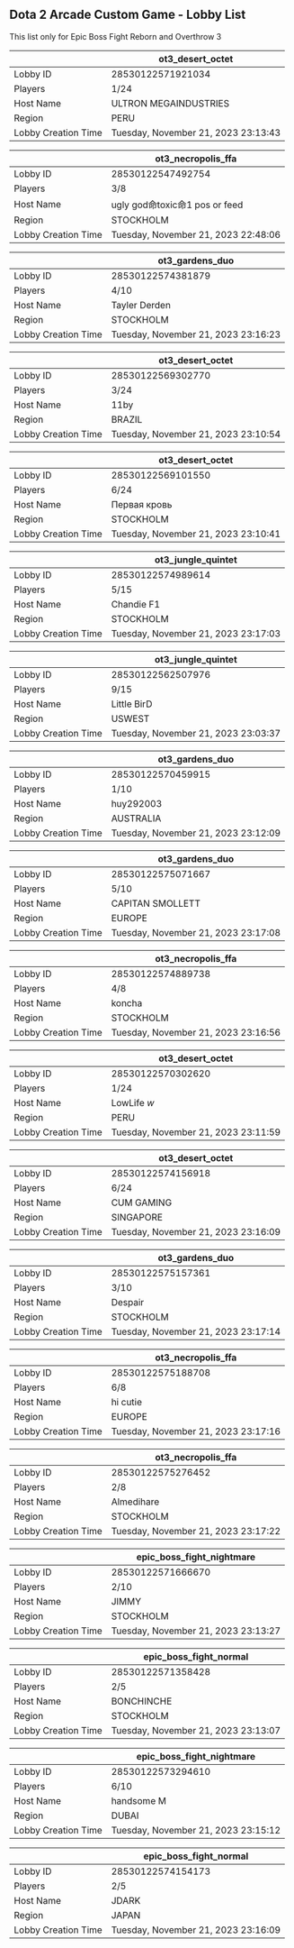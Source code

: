 ## Dota 2 Arcade Custom Game - Lobby List

This list only for Epic Boss Fight Reborn and Overthrow 3

|  | ot3_desert_octet |
| ------ | ------ |
| Lobby ID | 28530122571921034 |
| Players | 1/24 |
| Host Name | ULTRON MEGAINDUSTRIES |
| Region | PERU |
| Lobby Creation Time | Tuesday, November 21, 2023 23:13:43 |


|  | ot3_necropolis_ffa |
| ------ | ------ |
| Lobby ID | 28530122547492754 |
| Players | 3/8 |
| Host Name | ugly god命toxic命1 pos or feed |
| Region | STOCKHOLM |
| Lobby Creation Time | Tuesday, November 21, 2023 22:48:06 |


|  | ot3_gardens_duo |
| ------ | ------ |
| Lobby ID | 28530122574381879 |
| Players | 4/10 |
| Host Name | Tayler Derden |
| Region | STOCKHOLM |
| Lobby Creation Time | Tuesday, November 21, 2023 23:16:23 |


|  | ot3_desert_octet |
| ------ | ------ |
| Lobby ID | 28530122569302770 |
| Players | 3/24 |
| Host Name | 11by |
| Region | BRAZIL |
| Lobby Creation Time | Tuesday, November 21, 2023 23:10:54 |


|  | ot3_desert_octet |
| ------ | ------ |
| Lobby ID | 28530122569101550 |
| Players | 6/24 |
| Host Name | Первая кровь |
| Region | STOCKHOLM |
| Lobby Creation Time | Tuesday, November 21, 2023 23:10:41 |


|  | ot3_jungle_quintet |
| ------ | ------ |
| Lobby ID | 28530122574989614 |
| Players | 5/15 |
| Host Name | Chandie F1 |
| Region | STOCKHOLM |
| Lobby Creation Time | Tuesday, November 21, 2023 23:17:03 |


|  | ot3_jungle_quintet |
| ------ | ------ |
| Lobby ID | 28530122562507976 |
| Players | 9/15 |
| Host Name | Little BirD |
| Region | USWEST |
| Lobby Creation Time | Tuesday, November 21, 2023 23:03:37 |


|  | ot3_gardens_duo |
| ------ | ------ |
| Lobby ID | 28530122570459915 |
| Players | 1/10 |
| Host Name | huy292003 |
| Region | AUSTRALIA |
| Lobby Creation Time | Tuesday, November 21, 2023 23:12:09 |


|  | ot3_gardens_duo |
| ------ | ------ |
| Lobby ID | 28530122575071667 |
| Players | 5/10 |
| Host Name | CAPITAN SMOLLETT |
| Region | EUROPE |
| Lobby Creation Time | Tuesday, November 21, 2023 23:17:08 |


|  | ot3_necropolis_ffa |
| ------ | ------ |
| Lobby ID | 28530122574889738 |
| Players | 4/8 |
| Host Name | koncha |
| Region | STOCKHOLM |
| Lobby Creation Time | Tuesday, November 21, 2023 23:16:56 |


|  | ot3_desert_octet |
| ------ | ------ |
| Lobby ID | 28530122570302620 |
| Players | 1/24 |
| Host Name | LowLife *w* |
| Region | PERU |
| Lobby Creation Time | Tuesday, November 21, 2023 23:11:59 |


|  | ot3_desert_octet |
| ------ | ------ |
| Lobby ID | 28530122574156918 |
| Players | 6/24 |
| Host Name | CUM GAMING |
| Region | SINGAPORE |
| Lobby Creation Time | Tuesday, November 21, 2023 23:16:09 |


|  | ot3_gardens_duo |
| ------ | ------ |
| Lobby ID | 28530122575157361 |
| Players | 3/10 |
| Host Name | Despair |
| Region | STOCKHOLM |
| Lobby Creation Time | Tuesday, November 21, 2023 23:17:14 |


|  | ot3_necropolis_ffa |
| ------ | ------ |
| Lobby ID | 28530122575188708 |
| Players | 6/8 |
| Host Name | hi cutie |
| Region | EUROPE |
| Lobby Creation Time | Tuesday, November 21, 2023 23:17:16 |


|  | ot3_necropolis_ffa |
| ------ | ------ |
| Lobby ID | 28530122575276452 |
| Players | 2/8 |
| Host Name | Almedihare |
| Region | STOCKHOLM |
| Lobby Creation Time | Tuesday, November 21, 2023 23:17:22 |


|  | epic_boss_fight_nightmare |
| ------ | ------ |
| Lobby ID | 28530122571666670 |
| Players | 2/10 |
| Host Name | JIMMY |
| Region | STOCKHOLM |
| Lobby Creation Time | Tuesday, November 21, 2023 23:13:27 |


|  | epic_boss_fight_normal |
| ------ | ------ |
| Lobby ID | 28530122571358428 |
| Players | 2/5 |
| Host Name | BONCHINCHE |
| Region | STOCKHOLM |
| Lobby Creation Time | Tuesday, November 21, 2023 23:13:07 |


|  | epic_boss_fight_nightmare |
| ------ | ------ |
| Lobby ID | 28530122573294610 |
| Players | 6/10 |
| Host Name | handsome M |
| Region | DUBAI |
| Lobby Creation Time | Tuesday, November 21, 2023 23:15:12 |


|  | epic_boss_fight_normal |
| ------ | ------ |
| Lobby ID | 28530122574154173 |
| Players | 2/5 |
| Host Name | JDARK |
| Region | JAPAN |
| Lobby Creation Time | Tuesday, November 21, 2023 23:16:09 |


